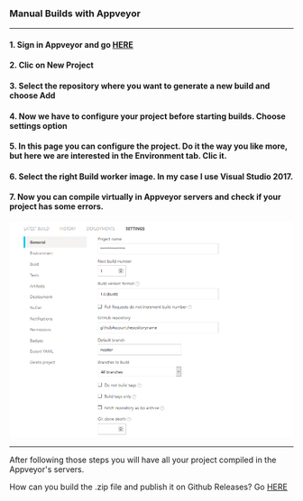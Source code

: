 ### Manual Builds with Appveyor

---

#### 1. Sign in Appveyor and go [HERE](https://ci.appveyor.com/projects)
#### 2. Clic on New Project
#### 3. Select the repository where you want to generate a new build and choose Add
#### 4. Now we have to configure your project before starting builds. Choose settings option
#### 5. In this page you can configure the project. Do it the way you like more, but here we are interested in the Environment tab. Clic it.
#### 6. Select the right Build worker image. In my case I use Visual Studio 2017.
#### 7. Now you can compile virtually in Appveyor servers and check if your project has some errors.

![Environment](https://github.com/Jony635/Automated-Builds-with-Appveyor/blob/master/docs/images/environment.png?raw=true)

---

After following those steps you will have all your project compiled in the Appveyor's servers. 

How can you build the .zip file and publish it on Github Releases? Go [HERE](https://jony635.github.io/Automated-Builds-with-Appveyor/publishing_files)
